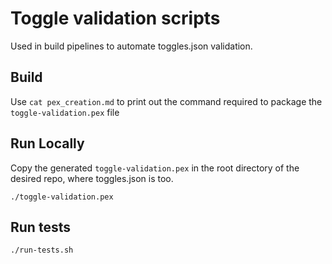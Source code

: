 # Toggle validation scripts

Used in build pipelines to automate toggles.json validation.

## Build
Use `cat pex_creation.md` to print out the command required to package the `toggle-validation.pex` file

## Run Locally
Copy the generated `toggle-validation.pex` in the root directory of the desired repo, where toggles.json is too.

```
./toggle-validation.pex
```

## Run tests

```
./run-tests.sh
```
